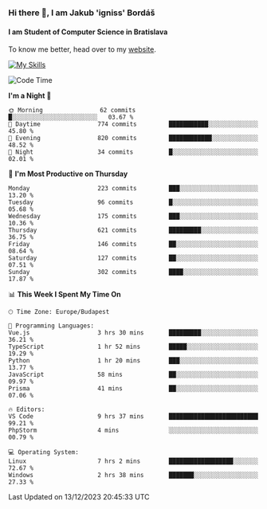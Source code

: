 ### Hi there 👋, I am Jakub 'igniss' Bordáš

#### I am Student of Computer Science in Bratislava
To know me better, head over to my [website](https://bordas.sk).

[![My Skills](https://skillicons.dev/icons?i=js,html,css,figma,svelte,java,kotlin,python,postgresql,typescript,nest,nodejs)](https://bordas.sk)


<!--START_SECTION:waka-->
![Code Time](http://img.shields.io/badge/Code%20Time-1%2C313%20hrs%2051%20mins-blue)

**I'm a Night 🦉** 

```text
🌞 Morning                62 commits          █░░░░░░░░░░░░░░░░░░░░░░░░   03.67 % 
🌆 Daytime                774 commits         ███████████░░░░░░░░░░░░░░   45.80 % 
🌃 Evening                820 commits         ████████████░░░░░░░░░░░░░   48.52 % 
🌙 Night                  34 commits          █░░░░░░░░░░░░░░░░░░░░░░░░   02.01 % 
```
📅 **I'm Most Productive on Thursday** 

```text
Monday                   223 commits         ███░░░░░░░░░░░░░░░░░░░░░░   13.20 % 
Tuesday                  96 commits          █░░░░░░░░░░░░░░░░░░░░░░░░   05.68 % 
Wednesday                175 commits         ███░░░░░░░░░░░░░░░░░░░░░░   10.36 % 
Thursday                 621 commits         █████████░░░░░░░░░░░░░░░░   36.75 % 
Friday                   146 commits         ██░░░░░░░░░░░░░░░░░░░░░░░   08.64 % 
Saturday                 127 commits         ██░░░░░░░░░░░░░░░░░░░░░░░   07.51 % 
Sunday                   302 commits         ████░░░░░░░░░░░░░░░░░░░░░   17.87 % 
```


📊 **This Week I Spent My Time On** 

```text
🕑︎ Time Zone: Europe/Budapest

💬 Programming Languages: 
Vue.js                   3 hrs 30 mins       █████████░░░░░░░░░░░░░░░░   36.21 % 
TypeScript               1 hr 52 mins        █████░░░░░░░░░░░░░░░░░░░░   19.29 % 
Python                   1 hr 20 mins        ███░░░░░░░░░░░░░░░░░░░░░░   13.77 % 
JavaScript               58 mins             ██░░░░░░░░░░░░░░░░░░░░░░░   09.97 % 
Prisma                   41 mins             ██░░░░░░░░░░░░░░░░░░░░░░░   07.06 % 

🔥 Editors: 
VS Code                  9 hrs 37 mins       █████████████████████████   99.21 % 
PhpStorm                 4 mins              ░░░░░░░░░░░░░░░░░░░░░░░░░   00.79 % 

💻 Operating System: 
Linux                    7 hrs 2 mins        ██████████████████░░░░░░░   72.67 % 
Windows                  2 hrs 38 mins       ███████░░░░░░░░░░░░░░░░░░   27.33 % 
```


 Last Updated on 13/12/2023 20:45:33 UTC
<!--END_SECTION:waka-->
